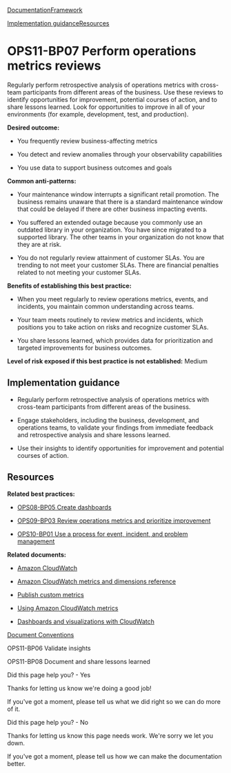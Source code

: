 [Documentation](/index.html)[Framework](welcome.html)

[Implementation guidance](#implementation-guidance)[Resources](#resources)

# OPS11-BP07 Perform operations metrics reviews

Regularly perform retrospective analysis of operations metrics with cross-team participants from different areas of the business. Use these reviews to identify opportunities for improvement, potential courses of action, and to share lessons learned. Look for opportunities to improve in all of your environments (for example, development, test, and production).

**Desired outcome:**

* You frequently review business-affecting metrics

* You detect and review anomalies through your observability capabilities

* You use data to support business outcomes and goals

**Common anti-patterns:**

* Your maintenance window interrupts a significant retail promotion. The business remains unaware that there is a standard maintenance window that could be delayed if there are other business impacting events.

* You suffered an extended outage because you commonly use an outdated library in your organization. You have since migrated to a supported library. The other teams in your organization do not know that they are at risk.

* You do not regularly review attainment of customer SLAs. You are trending to not meet your customer SLAs. There are financial penalties related to not meeting your customer SLAs.

**Benefits of establishing this best practice:**

* When you meet regularly to review operations metrics, events, and incidents, you maintain common understanding across teams.

* Your team meets routinely to review metrics and incidents, which positions you to take action on risks and recognize customer SLAs.

* You share lessons learned, which provides data for prioritization and targeted improvements for business outcomes.

**Level of risk exposed if this best practice is not established:** Medium

## Implementation guidance

* Regularly perform retrospective analysis of operations metrics with cross-team participants from different areas of the business.

* Engage stakeholders, including the business, development, and operations teams, to validate your findings from immediate feedback and retrospective analysis and share lessons learned.

* Use their insights to identify opportunities for improvement and potential courses of action.

## Resources

**Related best practices:**

* [OPS08-BP05 Create dashboards](https://docs.aws.amazon.com/wellarchitected/latest/operational-excellence-pillar/ops_workload_observability_create_dashboards.html)

* [OPS09-BP03 Review operations metrics and prioritize improvement](https://docs.aws.amazon.com/wellarchitected/latest/operational-excellence-pillar/ops_operations_health_review_ops_metrics_prioritize_improvement.html)

* [OPS10-BP01 Use a process for event, incident, and problem management](https://docs.aws.amazon.com/wellarchitected/latest/operational-excellence-pillar/ops_event_response_event_incident_problem_process.html)

**Related documents:**

* [Amazon CloudWatch](https://aws.amazon.com/cloudwatch/)

* [Amazon CloudWatch metrics and dimensions reference](https://docs.aws.amazon.com/AmazonCloudWatch/latest/monitoring/CW_Support_For_AWS.html)

* [Publish custom metrics](https://docs.aws.amazon.com/AmazonCloudWatch/latest/monitoring/publishingMetrics.html)

* [Using Amazon CloudWatch metrics](https://docs.aws.amazon.com/AmazonCloudWatch/latest/monitoring/working_with_metrics.html)

* [Dashboards and visualizations with CloudWatch](https://docs.aws.amazon.com/prescriptive-guidance/latest/implementing-logging-monitoring-cloudwatch/cloudwatch-dashboards-visualizations.html)


[Document Conventions](/general/latest/gr/docconventions.html)

OPS11-BP06 Validate insights

OPS11-BP08 Document and share lessons learned

Did this page help you? - Yes

Thanks for letting us know we're doing a good job!

If you've got a moment, please tell us what we did right so we can do more of it.

Did this page help you? - No

Thanks for letting us know this page needs work. We're sorry we let you down.

If you've got a moment, please tell us how we can make the documentation better.</awsdocs-view></awsui-app-layout>